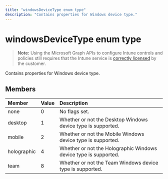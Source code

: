 ```yaml
---
title: "windowsDeviceType enum type"
description: "Contains properties for Windows device type."
---
```


# windowsDeviceType enum type

> **Note:** Using the Microsoft Graph APIs to configure Intune controls and policies still requires that the Intune service is [correctly licensed](https://go.microsoft.com/fwlink/?linkid=839381) by the customer.

Contains properties for Windows device type.
## Members
|Member|Value|Description|
|:---|:---|:---|
|none|0|No flags set.|
|desktop|1|Whether or not the Desktop Windows device type is supported.|
|mobile|2|Whether or not the Mobile Windows device type is supported.|
|holographic|4|Whether or not the Holographic Windows device type is supported.|
|team|8|Whether or not the Team Windows device type is supported.|



